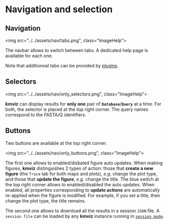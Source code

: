# Navigation and selection

## Navigation

<img src="../../assets/nav/tabs.png", class="ImageHelp">

The navbar allows to switch between tabs. A dedicated help page is available for each one.

Note that additionnal tabs can be provided by [plugins]().

## Selectors

<img src="../../assets/nav/only_selectors.png", class="ImageHelp">

**kmviz** can display results for **only one** pair of **`Database`**/**`Query`** at a time. For both, the selector is placed at the top right corner. The query names correspond to the FASTA/Q identifiers.

## Buttons

Two buttons are available at the top right corner.

<img src="../../assets/nav/only_buttons.png", class="ImageHelp">

The first one allows to enabled/disbaled figure auto updates. When making figures, **kmviz** distinguishes 2 types of action: those that **create a new figure** (the `Trace` tab for both maps and plots), *e.g.* change the plot type, and those that **update the figure**, *e.g.* change the title. The blue switch at the top right corner allows to enabled/disabled the auto updates. When enabled, all properties corresponding to **update actions** are automatically re-applied when the figure is modified. For example, if you set a title, then change the plot type, the title remains.

The second one allows to download all the results in a session `JSON` file. A `session file` can be loaded by any **kmviz** instance running in [`session mode`](../session.md).
